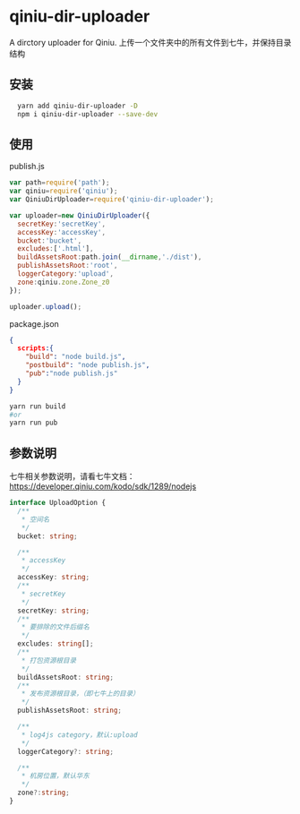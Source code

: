 # qiniu-dir-uploader

A dirctory uploader for Qiniu.
上传一个文件夹中的所有文件到七牛，并保持目录结构

## 安装

```bash
  yarn add qiniu-dir-uploader -D
  npm i qiniu-dir-uploader --save-dev
```

## 使用

publish.js

```js
var path=require('path');
var qiniu=require('qiniu');
var QiniuDirUploader=require('qiniu-dir-uploader');

var uploader=new QiniuDirUploader({
  secretKey:'secretKey',
  accessKey:'accessKey',
  bucket:'bucket',
  excludes:['.html'],
  buildAssetsRoot:path.join(__dirname,'./dist'),
  publishAssetsRoot:'root',
  loggerCategory:'upload',
  zone:qiniu.zone.Zone_z0
});

uploader.upload();
```

package.json

```json
{
  scripts:{
    "build": "node build.js",
    "postbuild": "node publish.js",
    "pub":"node publish.js"
  }
}
```

```bash
yarn run build
#or
yarn run pub
```

## 参数说明

七牛相关参数说明，请看七牛文档：https://developer.qiniu.com/kodo/sdk/1289/nodejs

```ts
interface UploadOption {
  /**
   * 空间名
   */
  bucket: string;

  /**
   * accessKey
   */
  accessKey: string;
  /**
   * secretKey
   */
  secretKey: string;
  /**
   * 要排除的文件后缀名
   */
  excludes: string[];
  /**
   * 打包资源根目录
   */
  buildAssetsRoot: string;
  /**
   * 发布资源根目录，（即七牛上的目录）
   */
  publishAssetsRoot: string;

  /**
   * log4js category，默认:upload
   */
  loggerCategory?: string;

  /**
   * 机房位置，默认华东
   */
  zone?:string;
}

```